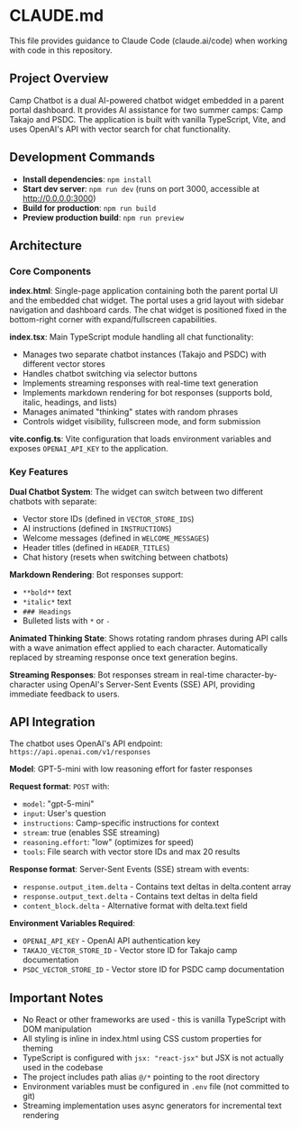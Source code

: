 # CLAUDE.md

This file provides guidance to Claude Code (claude.ai/code) when working with code in this repository.

## Project Overview

Camp Chatbot is a dual AI-powered chatbot widget embedded in a parent portal dashboard. It provides AI assistance for two summer camps: Camp Takajo and PSDC. The application is built with vanilla TypeScript, Vite, and uses OpenAI's API with vector search for chat functionality.

## Development Commands

- **Install dependencies**: `npm install`
- **Start dev server**: `npm run dev` (runs on port 3000, accessible at http://0.0.0.0:3000)
- **Build for production**: `npm run build`
- **Preview production build**: `npm run preview`

## Architecture

### Core Components

**index.html**: Single-page application containing both the parent portal UI and the embedded chat widget. The portal uses a grid layout with sidebar navigation and dashboard cards. The chat widget is positioned fixed in the bottom-right corner with expand/fullscreen capabilities.

**index.tsx**: Main TypeScript module handling all chat functionality:
- Manages two separate chatbot instances (Takajo and PSDC) with different vector stores
- Handles chatbot switching via selector buttons
- Implements streaming responses with real-time text generation
- Implements markdown rendering for bot responses (supports bold, italic, headings, and lists)
- Manages animated "thinking" states with random phrases
- Controls widget visibility, fullscreen mode, and form submission

**vite.config.ts**: Vite configuration that loads environment variables and exposes `OPENAI_API_KEY` to the application.

### Key Features

**Dual Chatbot System**: The widget can switch between two different chatbots with separate:
- Vector store IDs (defined in `VECTOR_STORE_IDS`)
- AI instructions (defined in `INSTRUCTIONS`)
- Welcome messages (defined in `WELCOME_MESSAGES`)
- Header titles (defined in `HEADER_TITLES`)
- Chat history (resets when switching between chatbots)

**Markdown Rendering**: Bot responses support:
- `**bold**` text
- `*italic*` text
- `### Headings`
- Bulleted lists with `*` or `-`

**Animated Thinking State**: Shows rotating random phrases during API calls with a wave animation effect applied to each character. Automatically replaced by streaming response once text generation begins.

**Streaming Responses**: Bot responses stream in real-time character-by-character using OpenAI's Server-Sent Events (SSE) API, providing immediate feedback to users.

## API Integration

The chatbot uses OpenAI's API endpoint: `https://api.openai.com/v1/responses`

**Model**: GPT-5-mini with low reasoning effort for faster responses

**Request format**: `POST` with:
- `model`: "gpt-5-mini"
- `input`: User's question
- `instructions`: Camp-specific instructions for context
- `stream`: true (enables SSE streaming)
- `reasoning.effort`: "low" (optimizes for speed)
- `tools`: File search with vector store IDs and max 20 results

**Response format**: Server-Sent Events (SSE) stream with events:
- `response.output_item.delta` - Contains text deltas in delta.content array
- `response.output_text.delta` - Contains text deltas in delta field
- `content_block.delta` - Alternative format with delta.text field

**Environment Variables Required**:
- `OPENAI_API_KEY` - OpenAI API authentication key
- `TAKAJO_VECTOR_STORE_ID` - Vector store ID for Takajo camp documentation
- `PSDC_VECTOR_STORE_ID` - Vector store ID for PSDC camp documentation

## Important Notes

- No React or other frameworks are used - this is vanilla TypeScript with DOM manipulation
- All styling is inline in index.html using CSS custom properties for theming
- TypeScript is configured with `jsx: "react-jsx"` but JSX is not actually used in the codebase
- The project includes path alias `@/*` pointing to the root directory
- Environment variables must be configured in `.env` file (not committed to git)
- Streaming implementation uses async generators for incremental text rendering
